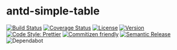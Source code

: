 # antd-simple-table

[![Build Status](https://img.shields.io/github/workflow/status/shadowolfapp/antd-simple-table/Release)](https://github.com/shadowolfapp/antd-simple-table/actions?query=workflow%3A%22Release%22)
[![Coverage Status](https://img.shields.io/codecov/c/github/shadowolfapp/antd-simple-table)](https://codecov.io/github/shadowolfapp/antd-simple-table)
[![License](https://img.shields.io/npm/l/antd-simple-table)](https://www.npmjs.com/package/antd-simple-table)
[![Version](https://img.shields.io/npm/v/antd-simple-table)](https://www.npmjs.com/package/antd-simple-table)
[![Code Style: Prettier](https://img.shields.io/badge/code_style-prettier-ff69b4.svg)](https://github.com/prettier/prettier)
[![Commitizen friendly](https://img.shields.io/badge/commitizen-friendly-brightgreen.svg)](http://commitizen.github.io/cz-cli/)
[![Semantic Release](https://img.shields.io/badge/%20%20%F0%9F%93%A6%F0%9F%9A%80-semantic--release-e10079.svg)](https://github.com/semantic-release/semantic-release)
![Dependabot](https://badgen.net/dependabot/thepracticaldev/dev.to?icon=dependabot)
